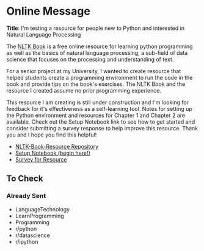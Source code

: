 # Online Message



**Title**: I'm testing a resource for people new to Python and interested in Natural Language Processing



The [NLTK Book](https://www.nltk.org/book/) is a free online resource for learning python programming as well as the basics of natural language processing, a sub-field of data science that focuses on the processing and understanding of text.

For a senior project at my University, I wanted to create resource that helped students create a programming environment to run the code in the book and provide tips on the book's exercises. The NLTK Book and the resource I created assume no prior programming experience. 

This resource I am creating is still under construction and I'm looking for feedback for it's effectiveness as a self-learning tool. Notes for setting up the Python environment and resources for Chapter 1 and Chapter 2 are available. Check out the Setup Notebook link to see how to get started and consider submitting a survey response to help improve this resource. Thank you and I hope you find this helpful!

- [NLTK-Book-Resource Repository](https://github.com/BetoBob/NLTK-Book-Resource)
- [Setup Notebook (begin here!)](https://colab.research.google.com/github/BetoBob/NLTK-Book-Resource/blob/master/setup.ipynb#scrollTo=B374-rVO3k8-)
- [Survey for Resource](https://forms.gle/rmFGUHrDFHbpwpcM7)

## To Check

### Already Sent

* LanguageTechnology
* LearnProgramming
* Programming
* r/python
* r/datascience
* r/ipython